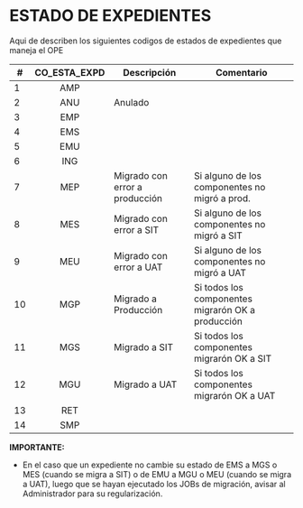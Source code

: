 # ESTADO DE EXPEDIENTES
Aqui de describen los siguientes codigos de estados de expedientes que maneja el OPE

| #  | CO_ESTA_EXPD | Descripción | Comentario |
|----|:--------:|------------|------------|
| 1  | AMP    |            |            |
| 2  | ANU    |Anulado     |            |
| 3  | EMP    |            |            |
| 4  | EMS    |            |            |
| 5  | EMU    |            |            |
| 6  | ING    |            |            |
| 7  |<span class="text-error">MEP</span>|<span class="text-error">Migrado con error a producción</span>|Si alguno de los componentes no migró a prod.|
| 8  |<span class="text-error">MES</span>|<span class="text-error">Migrado con error a SIT</span>|Si alguno de los componentes no migró a SIT|
| 9  |<span class="text-error">MEU</span>|<span class="text-error">Migrado con error a UAT</span>|Si alguno de los componentes no migró a UAT|
| 10 |<span class="text-success">MGP</span>|<span class="text-success">Migrado a Producción</span>|Si todos los componentes migrarón OK a producción|
| 11 |<span class="text-success">MGS</span>|<span class="text-success">Migrado a SIT</span>|Si todos los componentes migrarón OK a SIT|
| 12 |<span class="text-success">MGU</span>|<span class="text-success">Migrado a UAT</span>|Si todos los componentes migrarón OK a UAT|
| 13 | RET    |            |            |
| 14 | SMP    |            |            |


<div class="important">
<b>IMPORTANTE:</b>

* En el caso que un expediente no cambie su estado de EMS a MGS o MES (cuando se migra a SIT) o de EMU a MGU o MEU (cuando se migra a UAT), luego que se hayan ejecutado los JOBs de migración, avisar al Administrador para su regularización.
</div>
